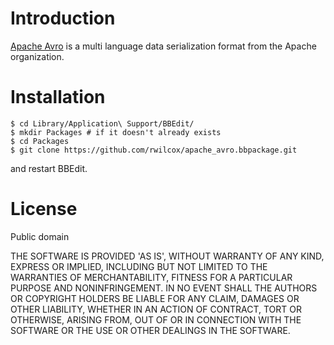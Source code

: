 Introduction
============================

[Apache Avro](http://avro.apache.org/) is a multi language data serialization format from the Apache organization.

Installation
====================

    $ cd Library/Application\ Support/BBEdit/
    $ mkdir Packages # if it doesn't already exists
    $ cd Packages
    $ git clone https://github.com/rwilcox/apache_avro.bbpackage.git

and restart BBEdit.

License
================

Public domain

THE SOFTWARE IS PROVIDED 'AS IS', WITHOUT WARRANTY OF ANY KIND, EXPRESS OR IMPLIED, INCLUDING BUT NOT LIMITED TO THE WARRANTIES OF MERCHANTABILITY, FITNESS FOR A PARTICULAR PURPOSE AND NONINFRINGEMENT. IN NO EVENT SHALL THE AUTHORS OR COPYRIGHT HOLDERS BE LIABLE FOR ANY CLAIM, DAMAGES OR OTHER LIABILITY, WHETHER IN AN ACTION OF CONTRACT, TORT OR OTHERWISE, ARISING FROM, OUT OF OR IN CONNECTION WITH THE SOFTWARE OR THE USE OR OTHER DEALINGS IN THE SOFTWARE.

